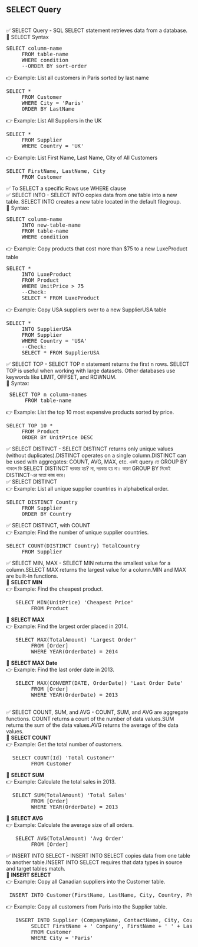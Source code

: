 ## SELECT Query 
<br>
✅ SELECT Query - SQL SELECT statement retrieves data from a database.<br> 
	🔹 SELECT Syntax 
<pre>SELECT column-name 
	 FROM table-name 
	 WHERE condition 
	 --ORDER BY sort-order </pre>   
	👉 Example: List all customers in Paris sorted by last name 
<pre>SELECT * 
	 FROM Customer
	 WHERE City = 'Paris'
	 ORDER BY LastName </pre>
	👉 Example: List All Suppliers in the UK
<pre>SELECT * 
	 FROM Supplier
	 WHERE Country = 'UK' </pre>
	👉 Example: List First Name, Last Name, City of All Customers 
<pre>SELECT FirstName, LastName, City
	 FROM Customer </pre> 
✅ To SELECT a specific Rows use WHERE clause <br>
✅ SELECT INTO - SELECT INTO copies data from one table into a new table. SELECT INTO creates a new table located in the default filegroup.  <br> 
	🔹 Syntax: 
<pre>SELECT column-name 
	 INTO new-table-name 
	 FROM table-name 
	 WHERE condition </pre>
	👉 Example: Copy products that cost more than $75 to a new LuxeProduct table 
<pre>SELECT * 
	 INTO LuxeProduct 
	 FROM Product
	 WHERE UnitPrice > 75 
	 --Check:
     SELECT * FROM LuxeProduct </pre>
	👉 Example: Copy USA suppliers over to a new SupplierUSA table
<pre>SELECT * 
	 INTO SupplierUSA 
	 FROM Supplier
	 WHERE Country = 'USA' 
	 --Check: 
     SELECT * FROM SupplierUSA </pre>
✅ SELECT TOP - SELECT TOP n statement returns the first n rows. SELECT TOP is useful when working with large datasets. Other databases use keywords like LIMIT, OFFSET, and ROWNUM.  <br> 
	🔹 Syntax: 
<pre> SELECT TOP n column-names 
	  FROM table-name  </pre> 
	👉 Example: List the top 10 most expensive products sorted by price.
<pre>SELECT TOP 10 * 
	 FROM Product
	 ORDER BY UnitPrice DESC  </pre>	
✅ SELECT DISTINCT - SELECT DISTINCT returns only unique values (without duplicates).DISTINCT operates on a single column.DISTINCT can be used with aggregates: COUNT, AVG, MAX, etc. একই query তে GROUP BY থাকলে কি SELECT DISTINCT দরকার হয়? না, দরকার হয় না। কারণ GROUP BY নিজেই DISTINCT-এর মতো কাজ করে।  <br> 
✅ SELECT DISTINCT <br> 
	👉 Example: List all unique supplier countries in alphabetical order. 
<pre>SELECT DISTINCT Country
	 FROM Supplier
	 ORDER BY Country</pre>
✅ SELECT DISTINCT, with COUNT <br> 
	👉 Example: Find the number of unique supplier countries. 
<pre>SELECT COUNT(DISTINCT Country) TotalCountry
	 FROM Supplier </pre>		
✅ SELECT MIN, MAX - SELECT MIN returns the smallest value for a column.SELECT MAX returns the largest value for a column.MIN and MAX are built-in functions. <br> 
	🔹 <b>SELECT MIN </b>  <br> 
	👉 Example: Find the cheapest product.  
<pre>   SELECT MIN(UnitPrice) 'Cheapest Price'
		FROM Product </pre> 	
	🔹 <b>SELECT MAX </b>  <br> 
	👉 Example: Find the largest order placed in 2014. 
<pre>   SELECT MAX(TotalAmount) 'Largest Order'
		FROM [Order] 
		WHERE YEAR(OrderDate) = 2014 </pre>	
	🔹 <b>SELECT MAX Date  </b> <br> 
	👉 Example: Find the last order date in 2013.  
<pre>   SELECT MAX(CONVERT(DATE, OrderDate)) 'Last Order Date'
		FROM [Order]
		WHERE YEAR(OrderDate) = 2013 <br> </pre>	
✅ SELECT COUNT, SUM, and AVG - COUNT, SUM, and AVG are aggregate functions. COUNT returns a count of the number of data values.SUM returns the sum of the data values.AVG returns the average of the data values. <br> 
	🔹 <b>SELECT COUNT </b>  <br> 
	👉 Example: Get the total number of customers. 
<pre>  SELECT COUNT(Id) 'Total Customer'
		FROM Customer </pre>		
	🔹 <b>SELECT SUM </b>  <br> 
	👉 Example: Calculate the total sales in 2013. 
<pre>  SELECT SUM(TotalAmount) 'Total Sales'
		FROM [Order]
		WHERE YEAR(OrderDate) = 2013 </pre>
	🔹 <b>SELECT AVG </b>  <br> 
	👉 Example: Calculate the average size of all orders. 
<pre>   SELECT AVG(TotalAmount) 'Avg Order'
		FROM [Order] </pre>
✅ INSERT INTO SELECT - INSERT INTO SELECT copies data from one table to another table.INSERT INTO SELECT requires that data types in source and target tables match. <br> 
	🔹 <b> INSERT SELECT </b> <br> 
	👉 Example: Copy all Canadian suppliers into the Customer table. 
	<pre> INSERT INTO Customer(FirstName, LastName, City, Country, Phone ) </pre>	
	👉 Example: Copy all customers from Paris into the Supplier table.
<pre>   INSERT INTO Supplier (CompanyName, ContactName, City, Country, Phone)
		SELECT FirstName + ' Company', FirstName + ' ' + LastName, City, Country, Phone
		FROM Customer
		WHERE City = 'Paris'
 </pre>
		


  
